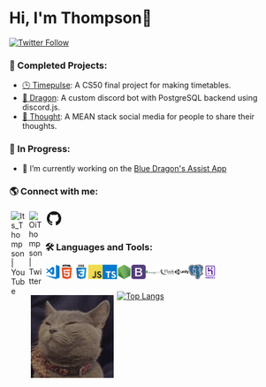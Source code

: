 # Hi, I'm Thompson👋
[![Twitter Follow](https://img.shields.io/twitter/follow/ItsThompson?color=1DA1F2&logo=twitter&style=for-the-badge)](https://twitter.com/OiThompson)

### 🏁 Completed Projects:
-   [🕒 Timepulse](https://github.com/itsthompson/timepulse): A CS50 final project for making timetables.
-   [🐉 Dragon](https://github.com/ItsThompson/dragon): A custom discord bot with PostgreSQL backend using discord.js.
-   [💭 Thought](https://github.com/itsthompson/thought): A MEAN stack social media for people to share their thoughts.

### 🚧 In Progress:

-   🔭 I’m currently working on the [Blue Dragon's Assist App](https://github.com/ItsThompson/Blue-Dragon-Assist-App)


### 🌎 Connect with me:
[](https://www.youtube.com/channel/uclekptq5i2yugm9u2tgp4xw)[<img align="left" alt="Its_Thompson | YouTube" width="26px" style="padding:0.2rem" src="https://cdn.jsdelivr.net/npm/simple-icons@v3/icons/youtube.svg" />](https://www.youtube.com/channel/uclekptq5i2yugm9u2tgp4xw)
[](https://twitter.com/oithompson)[<img align="left" alt="OiThompson | Twitter" width="26px" style="padding:0.2rem" src="https://cdn.jsdelivr.net/npm/simple-icons@v3/icons/twitter.svg" />](https://twitter.com/oithompson)
[](https://github.com/itsthompson)[<img align="left" alt="GitHub" width="26px" style="padding:0.2rem" src="https://raw.githubusercontent.com/github/explore/master/topics/github/github.png" />](https://github.com/itsthompson)

<br>
<br>

### 🛠️ Languages and Tools:
<!-- VSCODE -->
[](https://code.visualstudio.com/)[<img align="left" alt="Visual Studio Code" width="26px" src="https://raw.githubusercontent.com/github/explore/master/topics/visual-studio-code/visual-studio-code.png" />](https://code.visualstudio.com/)

<!-- HTML -->
[](https://github.com/ItsThompson?tab=repositories&q=&type=&language=html)[<img align="left" alt="HTML5" width="26px" src="https://raw.githubusercontent.com/github/explore/master/topics/html/html.png" />](https://github.com/ItsThompson?tab=repositories&q=&type=&language=html)

<!-- CSS -->
[](https://github.com/ItsThompson?tab=repositories)[<img align="left" alt="CSS3" width="26px" src="https://raw.githubusercontent.com/github/explore/master/topics/css/css.png" />](https://github.com/ItsThompson?tab=repositories)

<!-- Javascript -->
[](https://github.com/ItsThompson?tab=repositories&q=&type=&language=javascript)[<img align="left" alt="JavaScript" width="26px" src="https://raw.githubusercontent.com/github/explore/master/topics/javascript/javascript.png" />](https://github.com/ItsThompson?tab=repositories&q=&type=&language=javascript)

<!-- Typescript -->
[](https://github.com/ItsThompson?tab=repositories&q=&type=&language=typescript)[<img align="left" alt="TypeScript" width="26px" src="https://raw.githubusercontent.com/github/explore/master/topics/typescript/typescript.png" />](https://github.com/ItsThompson?tab=repositories&q=&type=&language=typescript)

<!-- NodeJs -->
[](https://nodejs.org/)[<img align="left" alt="Node.js" width="26px" src="https://raw.githubusercontent.com/github/explore/master/topics/nodejs/nodejs.png" />](https://nodejs.org/)

<!-- Bootstrap -->
[](https://getbootstrap.com/)[<img align="left" alt="Bootstrap" width="26px" src="https://raw.githubusercontent.com/github/explore/master/topics/bootstrap/bootstrap.png" />](https://getbootstrap.com/)

<!-- MongoDB -->
[](https://www.mongodb.com/)[<img align="left" alt="MongoDB" width="26px" src="https://raw.githubusercontent.com/github/explore/master/topics//mongodb/mongodb.png" />](https://www.mongodb.com/)

<!-- Flask -->
[](https://flask.palletsprojects.com/)[<img align="left" alt="Flask" width="26px" src="https://raw.githubusercontent.com/github/explore/master/topics/flask/flask.png" />](https://flask.palletsprojects.com/)

<!-- Unity -->
[](https://unity.com/)[<img align="left" alt="Unity" width="26px" src="https://raw.githubusercontent.com/github/explore/master/topics/unity/unity.png" />](https://unity.com/)

<!-- PostgreSQL -->
[](https://www.postgresql.org/)[<img align="left" alt="PostgreSQL" width="26px" src="https://raw.githubusercontent.com/github/explore/master/topics/postgresql/postgresql.png" />](https://www.postgresql.org/)

<!-- Heroku -->
[](https://www.heroku.com/)[<img align="left" alt="Heroku" width="26px" src="https://raw.githubusercontent.com/github/explore/master/topics/heroku/heroku.png" />](https://www.heroku.com/)
<br>
<br>

<a href="https://github.com/ItsThompson"><img align="left" width="150" height="150" style= "padding:0.4rem" src="https://github.com/ItsThompson/ItsThompson/blob/master/Profile%20Picture%20GIF.gif" class="rounded-circle"></a>

[![Top Langs](https://github-readme-stats.vercel.app/api/top-langs/?username=itsthompson&layout=compact)](https://github.com/itsthompson)
